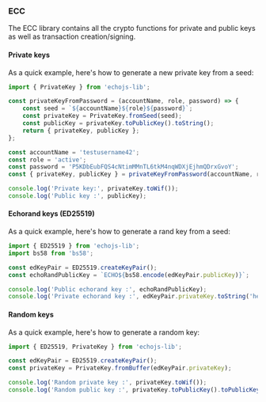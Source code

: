 ### ECC
The ECC library contains all the crypto functions for private and public keys as well as transaction creation/signing.

#### Private keys
As a quick example, here's how to generate a new private key from a seed:

```javascript
import { PrivateKey } from 'echojs-lib';

const privateKeyFromPassword = (accountName, role, password) => {
  	const seed = `${accountName}${role}${password}`;
  	const privateKey = PrivateKey.fromSeed(seed);
  	const publicKey = privateKey.toPublicKey().toString();
 	return { privateKey, publicKey };
};

const accountName = 'testusername42';
const role = 'active';
const password = 'P5KDbEubFQS4cNtimMMnTL6tkM4nqWDXjEjhmQDrxGvoY';
const { privateKey, publicKey } = privateKeyFromPassword(accountName, role, password);

console.log('Private key:', privateKey.toWif());
console.log('Public key :', publicKey);
```

#### Echorand keys (ED25519)
As a quick example, here's how to generate a rand key from a seed:

```javascript
import { ED25519 } from 'echojs-lib';
import bs58 from 'bs58';

const edKeyPair = ED25519.createKeyPair();
const echoRandPublicKey = `ECHO${bs58.encode(edKeyPair.publicKey)}`;

console.log('Public echorand key :', echoRandPublicKey);
console.log('Private echorand key :', edKeyPair.privateKey.toString('hex'));
```

#### Random keys
As a quick example, here's how to generate a random key:

```javascript
import { ED25519, PrivateKey } from 'echojs-lib';

const edKeyPair = ED25519.createKeyPair();
const privateKey = PrivateKey.fromBuffer(edKeyPair.privateKey);

console.log('Random private key :', privateKey.toWif());
console.log('Random public key :', privateKey.toPublicKey().toPublicKeyString());
